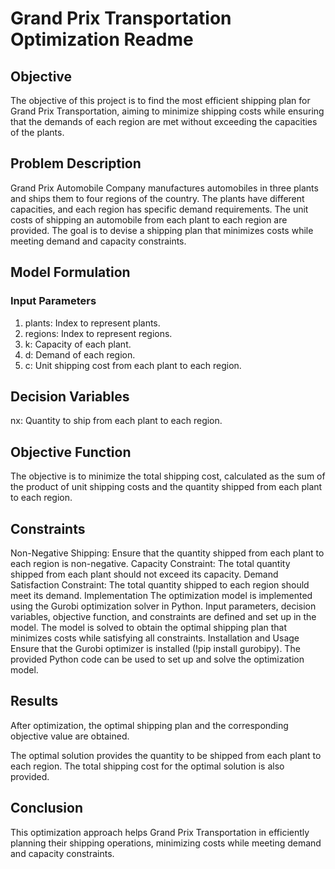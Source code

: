 # Grand Prix Transportation Optimization Readme
## Objective
The objective of this project is to find the most efficient shipping plan for Grand Prix Transportation, aiming to minimize shipping costs while ensuring that the demands of each region are met without exceeding the capacities of the plants.

## Problem Description
Grand Prix Automobile Company manufactures automobiles in three plants and ships them to four regions of the country. The plants have different capacities, and each region has specific demand requirements. The unit costs of shipping an automobile from each plant to each region are provided. The goal is to devise a shipping plan that minimizes costs while meeting demand and capacity constraints.

## Model Formulation
### Input Parameters
1. plants: Index to represent plants.
2. regions: Index to represent regions.
3. k: Capacity of each plant.
4. d: Demand of each region.
5. c: Unit shipping cost from each plant to each region.

## Decision Variables
nx: Quantity to ship from each plant to each region.
## Objective Function
The objective is to minimize the total shipping cost, calculated as the sum of the product of unit shipping costs and the quantity shipped from each plant to each region.

## Constraints
Non-Negative Shipping: Ensure that the quantity shipped from each plant to each region is non-negative.
Capacity Constraint: The total quantity shipped from each plant should not exceed its capacity.
Demand Satisfaction Constraint: The total quantity shipped to each region should meet its demand.
Implementation
The optimization model is implemented using the Gurobi optimization solver in Python.
Input parameters, decision variables, objective function, and constraints are defined and set up in the model.
The model is solved to obtain the optimal shipping plan that minimizes costs while satisfying all constraints.
Installation and Usage
Ensure that the Gurobi optimizer is installed (!pip install gurobipy).
The provided Python code can be used to set up and solve the optimization model.

## Results
After optimization, the optimal shipping plan and the corresponding objective value are obtained.

The optimal solution provides the quantity to be shipped from each plant to each region.
The total shipping cost for the optimal solution is also provided.
## Conclusion
This optimization approach helps Grand Prix Transportation in efficiently planning their shipping operations, minimizing costs while meeting demand and capacity constraints.
